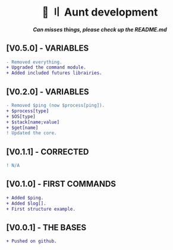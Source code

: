 <h1 align="center">
 🦫 〢 Aunt development
</h1>
<h5 align="center">
    Can misses things, please check up the README.md
<h5>

## [V0.5.0] - VARIABLES
```diff
- Removed everything.
+ Upgraded the command module.
+ Added included futures librairies.
```

## [V0.2.0] - VARIABLES
```diff
- Removed $ping (now $process[ping]).
+ $process[type]
+ $OS[type]
+ $stack[name;value]
+ $get[name]
! Updated the core.
```

## [V0.1.1] - CORRECTED
```diff
! N/A
```

## [V0.1.0] - FIRST COMMANDS
```diff
+ Added $ping.
+ Added $log[].
+ First structure example.
```

## [V0.0.1] - THE BASES
```diff
+ Pushed on github.
```